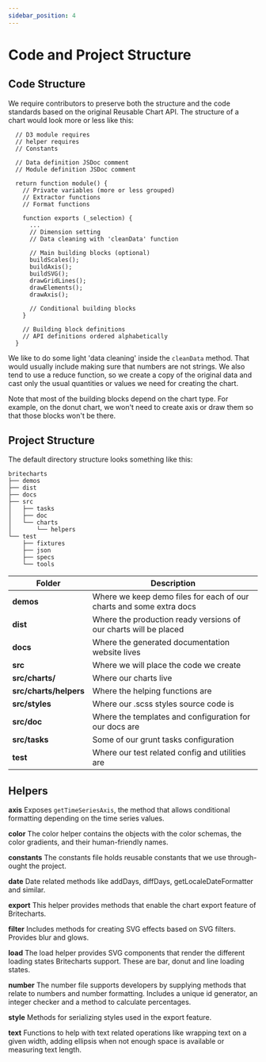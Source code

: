 ```yaml
---
sidebar_position: 4
---
```


# Code and Project Structure

## Code Structure

We require contributors to preserve both the structure and the code standards based on the original Reusable Chart API. The structure of a chart would look more or less like this:

```
  // D3 module requires
  // helper requires
  // Constants

  // Data definition JSDoc comment
  // Module definition JSDoc comment

  return function module() {
    // Private variables (more or less grouped)
    // Extractor functions
    // Format functions

    function exports (_selection) {
      ...
      // Dimension setting
      // Data cleaning with 'cleanData' function

      // Main building blocks (optional)
      buildScales();
      buildAxis();
      buildSVG();
      drawGridLines();
      drawElements();
      drawAxis();

      // Conditional building blocks
    }

    // Building block definitions
    // API definitions ordered alphabetically
  }

```

We like to do some light 'data cleaning' inside the `cleanData` method. That would usually include making sure that numbers are not strings. We also tend to use a reduce function, so we create a copy of the original data and cast only the usual quantities or values we need for creating the chart.

Note that most of the building blocks depend on the chart type. For example, on the donut chart, we won't need to create axis or draw them so that those blocks won't be there.

## Project Structure

The default directory structure looks something like this:

```
britecharts
├── demos
├── dist
├── docs
├── src
│   ├── tasks
│   ├── doc
│   └── charts
│       └── helpers
└── test
    ├── fixtures
    ├── json
    ├── specs
    └── tools
```

| Folder | Description |
| --- | --- |
| **demos** | Where we keep demo files for each of our charts and some extra docs |
| **dist** | Where the production ready versions of our charts will be placed |
| **docs** | Where the generated documentation website lives |
| **src** | Where we will place the code we create |
| **src/charts/** | Where our charts live |
| **src/charts/helpers** | Where the helping functions are |
| **src/styles** | Where our .scss styles source code is |
| **src/doc** | Where the templates and configuration for our docs are |
| **src/tasks** | Some of our grunt tasks configuration |
| **test** | Where our test related config and utilities are |

## Helpers

**axis** Exposes `getTimeSeriesAxis`, the method that allows conditional formatting depending on the time series values.

**color** The color helper contains the objects with the color schemas, the color gradients, and their human-friendly names.

**constants** The constants file holds reusable constants that we use through-ought the project.

**date** Date related methods like addDays, diffDays, getLocaleDateFormatter and similar.

**export** This helper provides methods that enable the chart export feature of Britecharts.

**filter** Includes methods for creating SVG effects based on SVG filters. Provides blur and glows.

**load** The load helper provides SVG components that render the different loading states Britecharts support. These are bar, donut and line loading states.

**number** The number file supports developers by supplying methods that relate to numbers and number formatting. Includes a unique id generator, an integer checker and a method to calculate percentages.

**style** Methods for serializing styles used in the export feature.

**text** Functions to help with text related operations like wrapping text on a given width, adding ellipsis when not enough space is available or measuring text length.
